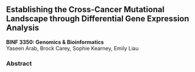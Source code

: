 ## Establishing the Cross-Cancer Mutational Landscape through Differential Gene Expression Analysis

**BINF 3350: Genomics & Bioinformatics**  
Yaseen Arab, Brock Carey, Sophie Kearney, Emily Liau

### Abstract
